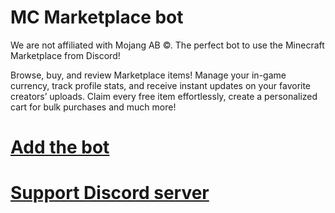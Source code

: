 # MC Marketplace bot
We are not affiliated with Mojang AB ©.
The perfect bot to use the Minecraft Marketplace from Discord!

Browse, buy, and review Marketplace items! Manage your in-game currency, track profile stats, and receive instant updates on your favorite creators’ uploads. Claim every free item effortlessly, create a personalized cart for bulk purchases and much more!

# [Add the bot](https://discord.com/oauth2/authorize?client_id=1139005810920394783&permissions=378880)

# [Support Discord server](https://discord.com/invite/rQEcMZ6SMQ)
